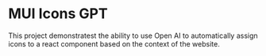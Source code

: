 # MUI Icons GPT

This project demonstratest the ability to use Open AI to automatically assign icons to a react component based on the context of the website.
